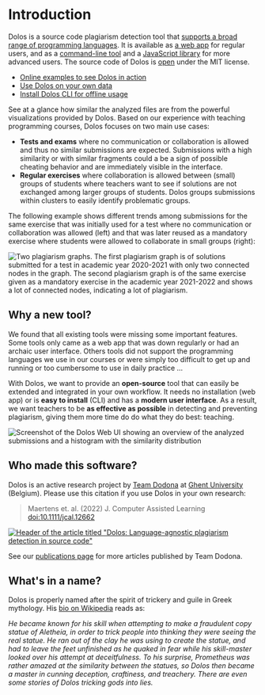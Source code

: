 # Introduction

Dolos is a source code plagiarism detection tool that [supports a broad range of programming languages](/about/languages).
It is available as [a web app](/guide/server) for regular users, and as a [command-line tool](/guide/installation) and a [JavaScript library](/guide/library) for more advanced users. The source code of Dolos is [open](https://github.com/dodona-edu/dolos) under the MIT license.

- [Online examples to see Dolos in action](/try/)
- [Use Dolos on your own data](/guide/server)
- [Install Dolos CLI for offline usage](/guide/installation)

See at a glance how similar the analyzed files are from the powerful visualizations provided by Dolos. Based on our experience with teaching programming courses, Dolos focuses on two main use cases:

- **Tests and exams** where no communication or collaboration is allowed and thus no similar submissions are expected. Submissions with a high similarity or with similar fragments could a be a sign of possible cheating behavior and are immediately visible in the interface.
- **Regular exercises** where collaboration is allowed between (small) groups of students where teachers want to see if solutions are not exchanged among larger groups of students. Dolos groups submissions within clusters to easily identify problematic groups.

The following example shows different trends among submissions for the same exercise that was initially used for a test where no communication or collaboration was allowed (left) and that was later reused as a mandatory exercise where students were allowed to collaborate in small groups (right):

![Two plagiarism graphs. The first plagiarism graph is of solutions submitted for a test in academic year 2020-2021 with only two connected nodes in the graph. The second plagiarism graph is of the same exercise given as a mandatory exercise in the academic year 2021-2022 and shows a lot of connected nodes, indicating a lot of plagiarism.](/images/comparison-exercise-evaluation.png)

## Why a new tool?

We found that all existing tools were missing some important features. Some tools only came as a web app that was down regularly or had an archaic user interface. Others tools did not support the programming languages we use in our courses or were simply too difficult to get up and running or too cumbersome to use in daily practice ...

With Dolos, we want to provide an **open-source** tool that can easily be extended and integrated in your own workflow. It needs no installation (web app) or is **easy to install** (CLI) and has a **modern user interface**. As a result, we want teachers to be **as effective as possible** in detecting and preventing plagiarism, giving them more time do do what they do best: teaching.

![Screenshot of the Dolos Web UI showing an overview of the analyzed submissions and a histogram with the similarity distribution](/images/dolos-screenshot.png)

## Who made this software?

Dolos is an active research project by [Team Dodona](https://dodona.ugent.be/en/about/) at [Ghent University](https://www.ugent.be/en) (Belgium). Please use this citation if you use Dolos in your own research:

> Maertens et. al. (2022) J. Computer Assisted Learning [doi:10.1111/jcal.12662](https://doi.org/10.1111/jcal.12662)

[![Header of the article titled "Dolos: Language-agnostic plagiarism detection in source code"](/images/dolos-article.png)](https://doi.org/10.1111/jcal.12662)

See our [publications page](/about/publications) for more articles published by Team Dodona.

## What's in a name?

Dolos is properly named after the spirit of trickery and guile in Greek mythology. His [bio on Wikipedia](https://en.wikipedia.org/wiki/Dolos_(mythology)) reads as:

_He became known for his skill when attempting to make a fraudulent copy statue of Aletheia, in order to trick people into thinking they were seeing the real statue. He ran out of the clay he was using to create the statue, and had to leave the feet unfinished as he quaked in fear while his skill-master looked over his attempt at deceitfulness. To his surprise, Prometheus was rather amazed at the similarity between the statues, so Dolos then became a master in cunning deception, craftiness, and treachery. There are even some stories of Dolos tricking gods into lies._
